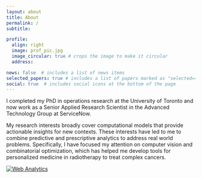 ```yaml
---
layout: about
title: About
permalink: /
subtitle:

profile:
  align: right
  image: prof_pic.jpg
  image_circular: true # crops the image to make it circular
  address: 

news: false  # includes a list of news items 
selected_papers: true # includes a list of papers marked as "selected={true}"
social: true  # includes social icons at the bottom of the page
---
```


I completed my PhD in operations research at the University of Toronto and now work as a Senior Applied Research Scientist in the Advanced Technology Group at ServiceNow.

My research interests broadly cover computational models that provide actionable insights for new contexts. These interests have led to me to combine predictive and prescriptive analytics to address real world problems. Specifically, I have focused my attention on computer vision and combinatorial optimization, which has helped me develop tools for personalized medicine in radiotherapy to treat complex cancers. 

<!-- Default Statcounter code for homePage
https://ababier.github.io -->
<script type="text/javascript">
var sc_project=11783026; 
var sc_invisible=1; 
var sc_security="1815258f"; 
</script>
<script type="text/javascript"
src="https://www.statcounter.com/counter/counter.js"
async></script>
<noscript><div class="statcounter"><a title="Web Analytics"
href="https://statcounter.com/" target="_blank"><img
class="statcounter"
src="https://c.statcounter.com/11783026/0/1815258f/1/"
alt="Web Analytics"
referrerPolicy="no-referrer-when-downgrade"></a></div></noscript>
<!-- End of Statcounter Code -->
